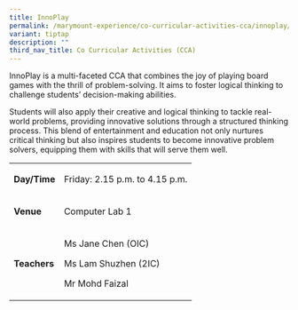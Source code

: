 ```yaml
---
title: InnoPlay
permalink: /marymount-experience/co-curricular-activities-cca/innoplay/
variant: tiptap
description: ""
third_nav_title: Co Curricular Activities (CCA)
---
```

<p>InnoPlay is a multi-faceted CCA that combines the joy of playing board
games with the thrill of problem-solving. It aims to foster logical thinking
to challenge students’ decision-making abilities.</p>
<p>Students will also apply their creative and logical thinking to tackle
real-world problems, providing innovative solutions through a structured
thinking process. This blend of entertainment and education not only nurtures
critical thinking but also inspires students to become innovative problem
solvers, equipping them with skills that will serve them well.</p>
<table>
<tbody>
<tr>
<td rowspan="1" colspan="1">
<p><strong>Day/Time</strong>
</p>
</td>
<td rowspan="1" colspan="1">
<p>Friday: 2.15 p.m. to 4.15 p.m.</p>
</td>
</tr>
<tr>
<td rowspan="1" colspan="1">
<p><strong>Venue</strong>
</p>
</td>
<td rowspan="1" colspan="1">
<p>Computer Lab 1</p>
</td>
</tr>
<tr>
<td rowspan="1" colspan="1">
<p><strong>Teachers</strong>
</p>
</td>
<td rowspan="1" colspan="1">
<p>Ms Jane Chen (OIC)</p>
<p>Ms Lam Shuzhen (2IC)</p>
<p>Mr Mohd Faizal</p>
</td>
</tr>
</tbody>
</table>
<p></p>
<p></p>